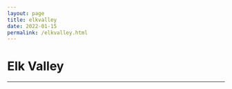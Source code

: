 ```yaml
---
layout: page
title: elkvalley
date: 2022-01-15
permalink: /elkvalley.html
---
```


# Elk Valley
---
